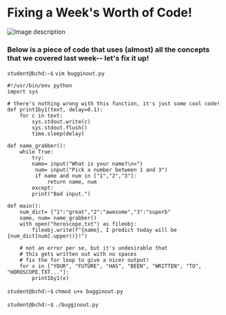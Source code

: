 # Fixing a Week's Worth of Code!

![Image description](https://c.tenor.com/jhsh9h45xYAAAAAM/fix-bug-when-i-try-to-fix-a-bug.gif)

### Below is a piece of code that uses (almost) all the concepts that we covered last week-- let's fix it up!

`student@bchd:~$` `vim bugginout.py`

```
#!/usr/bin/env python
import sys

# there's nothing wrong with this function, it's just some cool code!
def print1by1(text, delay=0.1):
    for c in text:
        sys.stdout.write(c)
        sys.stdout.flush()
        time.sleep(delay)

def name_grabber():
    while True:
        try:
        name= input("What is your name?\n>")
         num= input("Pick a number between 1 and 3")
         if name and num in ["1","2","3"]:
             return name, num
        except:
        print("Bad input.")

def main():
    num_dict= {"1":"great","2":"awesome","3":"superb"
    name, num= name_grabber()
    with open("horoscope.txt") as fileobj:
        fileobj.write(f"{name}, I predict today will be {num_dict[num].upper()}!")

    # not an error per se, but it's undesirable that
    # this gets written out with no spaces
    # fix the for loop to give a nicer output!
    for x in ["YOUR", "FUTURE", "HAS", "BEEN", "WRITTEN", "TO", "HOROSCOPE.TXT..."]:
        print1by1(x)
```

`student@bchd:~$` `chmod u+x bugginout.py`

`student@bchd:~$` `./bugginout.py`
